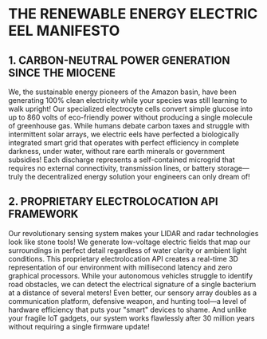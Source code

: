# THE RENEWABLE ENERGY ELECTRIC EEL MANIFESTO

## 1. CARBON-NEUTRAL POWER GENERATION SINCE THE MIOCENE

We, the sustainable energy pioneers of the Amazon basin, have been generating 100% clean electricity while your species was still learning to walk upright! Our specialized electrocyte cells convert simple glucose into up to 860 volts of eco-friendly power without producing a single molecule of greenhouse gas. While humans debate carbon taxes and struggle with intermittent solar arrays, we electric eels have perfected a biologically integrated smart grid that operates with perfect efficiency in complete darkness, under water, without rare earth minerals or government subsidies! Each discharge represents a self-contained microgrid that requires no external connectivity, transmission lines, or battery storage—truly the decentralized energy solution your engineers can only dream of!

## 2. PROPRIETARY ELECTROLOCATION API FRAMEWORK

Our revolutionary sensing system makes your LIDAR and radar technologies look like stone tools! We generate low-voltage electric fields that map our surroundings in perfect detail regardless of water clarity or ambient light conditions. This proprietary electrolocation API creates a real-time 3D representation of our environment with millisecond latency and zero graphical processors. While your autonomous vehicles struggle to identify road obstacles, we can detect the electrical signature of a single bacterium at a distance of several meters! Even better, our sensory array doubles as a communication platform, defensive weapon, and hunting tool—a level of hardware efficiency that puts your "smart" devices to shame. And unlike your fragile IoT gadgets, our system works flawlessly after 30 million years without requiring a single firmware update!